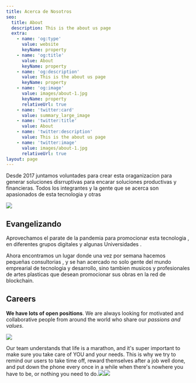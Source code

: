 ```yaml
---
title: Acerca de Nosotros
seo:
  title: About
  description: This is the about us page
  extra:
    - name: 'og:type'
      value: website
      keyName: property
    - name: 'og:title'
      value: About
      keyName: property
    - name: 'og:description'
      value: This is the about us page
      keyName: property
    - name: 'og:image'
      value: images/about-1.jpg
      keyName: property
      relativeUrl: true
    - name: 'twitter:card'
      value: summary_large_image
    - name: 'twitter:title'
      value: About
    - name: 'twitter:description'
      value: This is the about us page
    - name: 'twitter:image'
      value: images/about-1.jpg
      relativeUrl: true
layout: page
---
```

Desde 2017 juntamos voluntades para crear esta oraganizacion para generar soluciones disrruptivas para encarar soluciones productivas y financieras. Todos los integrantes y la gente que se acerca son apasionados de esta tecnologia y otras  

![](/images/BlockchainLABStaff_photos_v2\_x2\_toned.jpg)

## Evangelizando

Aprovechamos el parate de la pandemia para promocionar esta tecnologia , en diferentes grupos digitales y algunas Universidades .

Ahora encontramos un lugar donde una vez por semana hacemos pequeñas consultorias , y se han acercado no solo gente del mundo emprearial de tecnologia y desarrollo, sino tambien musicos y profesionales de artes plasticas que desean promocionar sus obras en la red de blockchain.

>

## Careers

**We have lots of open positions**. We are always looking for motivated and collaborative people from around the world who share our *passions and values*.

![](/images/team-2.jpg)

Our team understands that life is a marathon, and it's super important to make sure you take care of YOU and your needs. This is why we try to remind our users to take time off, reward themselves after a job well done, and put down the phone every once in a while when there's nowhere you have to be, or nothing you need to do.![](/images/2021-10-30\_12-29-09.png)![](/images/BlockchainLABStaff_photos_v2\_x2\_toned.jpg)
